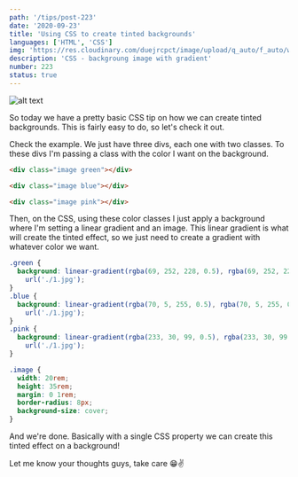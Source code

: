```yaml
---
path: '/tips/post-223'
date: '2020-09-23'
title: 'Using CSS to create tinted backgrounds'
languages: ['HTML', 'CSS']
img: 'https://res.cloudinary.com/duejrcpct/image/upload/q_auto/f_auto/w_1000/v1600879210/tips/223-1_nvzgyl.png'
description: 'CSS - backgroung image with gradient'
number: 223
status: true
---
```


![alt text](https://res.cloudinary.com/duejrcpct/image/upload/q_auto/f_auto/w_1000/v1600879210/tips/223-2_f6cwef.png 'CSS tinted background')

So today we have a pretty basic CSS tip on how we can create tinted backgrounds. This is fairly easy to do, so let's check it out.

Check the example. We just have three divs, each one with two classes. To these divs I'm passing a class with the color I want on the background.

```html
<div class="image green"></div>

<div class="image blue"></div>

<div class="image pink"></div>
```

Then, on the CSS, using these color classes I just apply a background where I'm setting a linear gradient and an image. This linear gradient is what will create the tinted effect, so we just need to create a gradient with whatever color we want.

```css
.green {
  background: linear-gradient(rgba(69, 252, 228, 0.5), rgba(69, 252, 228, 0.5)),
    url('./1.jpg');
}
.blue {
  background: linear-gradient(rgba(70, 5, 255, 0.5), rgba(70, 5, 255, 0.5)),
    url('./1.jpg');
}
.pink {
  background: linear-gradient(rgba(233, 30, 99, 0.5), rgba(233, 30, 99, 0.5)),
    url('./1.jpg');
}

.image {
  width: 20rem;
  height: 35rem;
  margin: 0 1rem;
  border-radius: 8px;
  background-size: cover;
}
```

And we're done. Basically with a single CSS property we can create this tinted effect on a background!

Let me know your thoughts guys, take care 😁✌️
